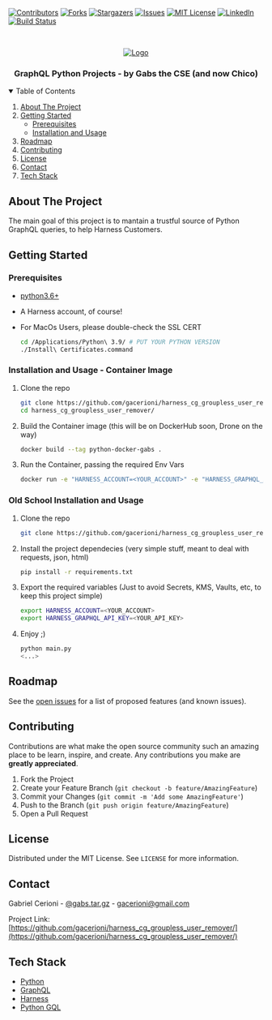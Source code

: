 [![Contributors][contributors-shield]][contributors-url]
[![Forks][forks-shield]][forks-url]
[![Stargazers][stars-shield]][stars-url]
[![Issues][issues-shield]][issues-url]
[![MIT License][license-shield]][license-url]
[![LinkedIn][linkedin-shield]][linkedin-url]
[![Build Status](https://cloud.drone.io/api/badges/gacerioni/tibia_monster_loot_item_id/status.svg)](https://cloud.drone.io/gacerioni/tibia_monster_loot_item_id)



<!-- PROJECT LOGO -->
<br />
<p align="center">
  <a href="https://github.com/gacerioni/harness_cg_groupless_user_remover">
    <img src="images/harness_banner.jpeg" alt="Logo">
  </a>

  <h3 align="center">GraphQL Python Projects - by Gabs the CSE (and now Chico)</h3>

<!-- TABLE OF CONTENTS -->
<details open="open">
  <summary>Table of Contents</summary>
  <ol>
    <li>
      <a href="#about-the-project">About The Project</a>
    </li>
    <li>
      <a href="#getting-started">Getting Started</a>
      <ul>
        <li><a href="#prerequisites">Prerequisites</a></li>
        <li><a href="#installation-and-usage">Installation and Usage</a></li>
      </ul>
    </li>
    <li><a href="#roadmap">Roadmap</a></li>
    <li><a href="#contributing">Contributing</a></li>
    <li><a href="#license">License</a></li>
    <li><a href="#contact">Contact</a></li>
    <li><a href="#tech-stack">Tech Stack</a></li>
  </ol>
</details>



<!-- ABOUT THE PROJECT -->
## About The Project

The main goal of this project is to mantain a trustful source of Python GraphQL queries, to help Harness Customers.


<!-- GETTING STARTED -->
## Getting Started

### Prerequisites

* [python3.6+](https://www.python.org/downloads/)

* A Harness account, of course!

* For MacOs Users, please double-check the SSL CERT
   ```sh
   cd /Applications/Python\ 3.9/ # PUT YOUR PYTHON VERSION
   ./Install\ Certificates.command
   ```

### Installation and Usage - Container Image

1. Clone the repo
   ```sh
   git clone https://github.com/gacerioni/harness_cg_groupless_user_remover.git
   cd harness_cg_groupless_user_remover/
   ```
2. Build the Container image (this will be on DockerHub soon, Drone on the way)
   ```sh
   docker build --tag python-docker-gabs .
   ```
3. Run the Container, passing the required Env Vars
   ```sh
   docker run -e "HARNESS_ACCOUNT=<YOUR_ACCOUNT>" -e "HARNESS_GRAPHQL_API_KEY=<YOUR_API_KEY>" python-docker-gabs
   ```

### Old School Installation and Usage

1. Clone the repo
   ```sh
   git clone https://github.com/gacerioni/harness_cg_groupless_user_remover.git
   ```
2. Install the project dependecies (very simple stuff, meant to deal with requests, json, html)
   ```sh
   pip install -r requirements.txt
   ```
3. Export the required variables (Just to avoid Secrets, KMS, Vaults, etc, to keep this project simple)
   ```sh
   export HARNESS_ACCOUNT=<YOUR_ACCOUNT>
   export HARNESS_GRAPHQL_API_KEY=<YOUR_API_KEY>
   ```

4. Enjoy ;)
   ```sh
   python main.py
   <...>
   ```

<!-- ROADMAP -->
## Roadmap

See the [open issues](https://github.com/gacerioni/harness_cg_groupless_user_remover/issues) for a list of proposed features (and known issues).



<!-- CONTRIBUTING -->
## Contributing

Contributions are what make the open source community such an amazing place to be learn, inspire, and create. Any contributions you make are **greatly appreciated**.

1. Fork the Project
2. Create your Feature Branch (`git checkout -b feature/AmazingFeature`)
3. Commit your Changes (`git commit -m 'Add some AmazingFeature'`)
4. Push to the Branch (`git push origin feature/AmazingFeature`)
5. Open a Pull Request



<!-- LICENSE -->
## License

Distributed under the MIT License. See `LICENSE` for more information.



<!-- CONTACT -->
## Contact

Gabriel Cerioni - [@gabs.tar.gz](https://www.instagram.com/gabs.tar.gz/) - gacerioni@gmail.com

Project Link: [https://github.com/gacerioni/harness_cg_groupless_user_remover/](https://github.com/gacerioni/harness_cg_groupless_user_remover/)

<!-- Tech Stack -->
## Tech Stack

* [Python](https://www.python.org/)
* [GraphQL](https://graphql.org/)
* [Harness](https://harness.io)
* [Python GQL](https://github.com/graphql-python/gql)


<!-- MARKDOWN LINKS & IMAGES -->
<!-- https://www.markdownguide.org/basic-syntax/#reference-style-links -->
[contributors-shield]: https://img.shields.io/github/contributors/gacerioni/harness_cg_groupless_user_remover.svg?style=for-the-badge
[contributors-url]: https://github.com/gacerioni/harness_cg_groupless_user_remover/graphs/contributors
[forks-shield]: https://img.shields.io/github/forks/gacerioni/harness_cg_groupless_user_remover.svg?style=for-the-badge
[forks-url]: https://github.com/gacerioni/harness_cg_groupless_user_remover/network/members
[stars-shield]: https://img.shields.io/github/stars/gacerioni/harness_cg_groupless_user_remover.svg?style=for-the-badge
[stars-url]: https://github.com/gacerioni/harness_cg_groupless_user_remover/stargazers
[issues-shield]: https://img.shields.io/github/issues/gacerioni/harness_cg_groupless_user_remover.svg?style=for-the-badge
[issues-url]: https://github.com/gacerioni/harness_cg_groupless_user_remover/issues
[license-shield]: https://img.shields.io/github/license/gacerioni/harness_cg_groupless_user_remover.svg?style=for-the-badge
[license-url]: https://github.com/gacerioni/harness_cg_groupless_user_remover/blob/master/LICENSE.txt
[linkedin-shield]: https://img.shields.io/badge/-LinkedIn-black.svg?style=for-the-badge&logo=linkedin&colorB=555
[linkedin-url]: https://linkedin.com/in/gacerioni
[product-screenshot]: images/gabs_tibia.png
[api_postman_all]: images/Postman_API_ALL.png
[api_postman_id]: images/Postman_API_by_id.png
[api_postman_name]: images/Postman_API_by_name.png
